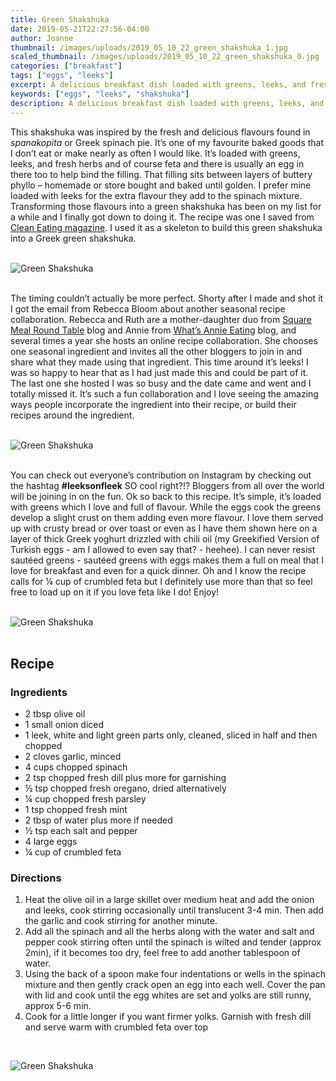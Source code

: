 ```yaml
---
title: Green Shakshuka
date: 2019-05-21T22:27:56-04:00
author: Joanne
thumbnail: /images/uploads/2019_05_10_22_green_shakshuka_1.jpg
scaled_thumbnail: /images/uploads/2019_05_10_22_green_shakshuka_0.jpg
categories: ["breakfast"]
tags: ["eggs", "leeks"]
excerpt: A delicious breakfast dish loaded with greens, leeks, and fresh herbs and of course feta
keywords: ["eggs", "leeks", "shakshuka"]
description: A delicious breakfast dish loaded with greens, leeks, and fresh herbs and of course feta
---
```


This shakshuka was inspired by the fresh and delicious flavours found in _spanakopita_ or Greek spinach pie. It’s one of my favourite baked goods that I don’t eat or make nearly as often I would like. It’s loaded with greens, leeks, and fresh herbs and of course feta and there is usually an egg in there too to help bind the filling. That filling sits between layers of buttery phyllo – homemade or store bought and baked until golden. I prefer mine loaded with leeks for the extra flavour they add to the spinach mixture. Transforming those flavours into a green shakshuka has been on my list for a while and I finally got down to doing it. The recipe was one I saved from <span class="highlight"><a rel="nofollow" href="https://www.cleaneatingmag.com">Clean Eating magazine</a></span>. I used it as a skeleton to build this green shakshuka into a Greek green shakshuka.
</br>
</br>

![Green Shakshuka](/images/uploads/2019_05_10_22_green_shakshuka_2.jpg)
</br>
</br>

The timing couldn’t actually be more perfect. Shorty after I made and shot it I got the email from Rebecca Bloom about another seasonal recipe collaboration. Rebecca and Ruth are a mother-daughter duo from <span class="highlight"><a rel="nofollow" href="http://www.squaremealroundtable.com">Square Meal Round Table</a></span> blog and Annie from <span class="highlight"><a rel="nofollow" href="http://whatannieseating.com">What’s Annie Eating</a></span> blog, and several times a year she hosts an online recipe collaboration. She chooses one seasonal ingredient and invites all the other bloggers to join in and share what they made using that ingredient. This time around it’s leeks! I was so happy to hear that as I had just made this and could be part of it. The last one she hosted I was so busy and the date came and went and I totally missed it. It’s such a fun collaboration and I love seeing the amazing ways people incorporate the ingredient into their recipe, or build their recipes around the ingredient.
</br>
</br>

![Green Shakshuka](/images/uploads/2019_05_10_22_green_shakshuka_3.jpg)
</br>
</br>

You can check out everyone’s contribution on Instagram by checking out the hashtag __#leeksonfleek__ SO cool right?!? Bloggers from all over the world will be joining in on the fun. Ok so back to this recipe.  It’s simple, it’s loaded with greens which I love and full of flavour. While the eggs cook the greens develop a slight crust on them adding even more flavour. I love them served up with crusty bread or over toast or even as I have them shown here on a layer of thick Greek yoghurt drizzled with chili oil (my Greekified Version of Turkish eggs - am I allowed to even say that? - heehee). I can never resist sautéed greens - sautéed greens with eggs makes them a full on meal that I love for breakfast and even for a quick dinner. Oh and I know the recipe calls for &frac14; cup of crumbled feta but I definitely use more than that so feel free to load up on it if you love feta like I do! Enjoy!
</br>
</br>

![Green Shakshuka](/images/uploads/2019_05_10_22_green_shakshuka_4.jpg)
</br>
</br>

## Recipe
### Ingredients

* <span itemprop="ingredients">2 tbsp olive oil </span>
* <span itemprop="ingredients">1 small onion diced </span>
* <span itemprop="ingredients">1 leek, white and light green parts only, cleaned, sliced in half and then chopped </span>
* <span itemprop="ingredients">2 cloves garlic, minced </span>
* <span itemprop="ingredients">4 cups chopped spinach</span>
* <span itemprop="ingredients">2 tsp chopped fresh dill plus more for garnishing </span>
* <span itemprop="ingredients">&frac12; tsp chopped fresh oregano, dried alternatively </span>
* <span itemprop="ingredients">&frac14; cup chopped fresh parsley </span>
* <span itemprop="ingredients">1 tsp chopped fresh mint </span>
* <span itemprop="ingredients">2 tbsp of water plus more if needed </span>
* <span itemprop="ingredients">&frac12; tsp each salt and pepper </span>
* <span itemprop="ingredients">4 large eggs </span>
* <span itemprop="ingredients">&frac14; cup of crumbled feta </span>

### Directions 

1. Heat the olive oil in a large skillet over medium heat and add the onion and leeks, cook stirring occasionally until translucent 3-4 min. Then add the garlic and cook stirring for another minute. 
2. Add all the spinach and all the herbs along with the water and salt and pepper cook stirring often until the spinach is wilted and tender (approx 2min), if it becomes too dry, feel free to add another tablespoon of water. 
3. Using the back of a spoon make four indentations or wells in the spinach mixture and then gently crack open an egg into each well. Cover the pan with lid and cook until the egg whites are set and yolks are still runny, approx 5-6 min. 
4. Cook for a little longer if you want firmer yolks. Garnish with fresh dill and serve warm with crumbled feta over top

</br>

![Green Shakshuka](/images/uploads/2019_05_10_22_green_shakshuka_5.jpg)